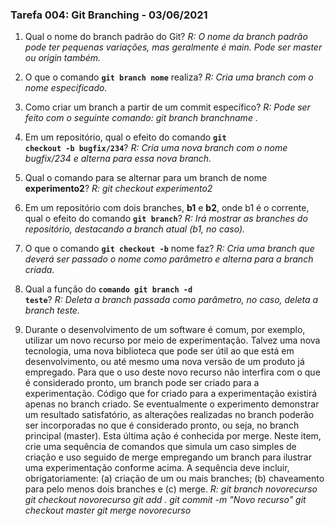 ### Tarefa 004: Git Branching - 03/06/2021

1. Qual o nome do branch padrão do Git?
*R: O nome da branch padrão pode ter pequenas variações, mas geralmente é main. Pode ser master ou origin também.*

2. O que o comando **<code>git branch nome</code>** realiza?
*R: Cria uma branch com o nome especificado.*

3. Como criar um branch a partir de um commit específico?
*R: Pode ser feito com o seguinte comando: git branch branchname <sha1-do-commit>.*

4. Em um repositório, qual o efeito do comando **<code>git checkout -b bugfix/234</code>**?
*R: Cria uma nova branch com o nome bugfix/234 e alterna para essa nova branch.*

5. Qual o comando para se alternar para um branch de nome **experimento2**?
*R: git checkout experimento2*

6. Em um repositório com dois branches, **b1** e **b2**, onde b1 é o corrente, qual o efeito do comando **<code>git branch</code>**?
*R: Irá mostrar as branches do repositório, destacando a branch atual (b1, no caso).*

7. O que o comando **<code>git checkout -b</code>** nome faz?
*R: Cria uma branch que deverá ser passado o nome como parâmetro e alterna para a branch criada.*

8. Qual a função do <code>**comando git branch -d teste</code>**?
*R: Deleta a branch passada como parâmetro, no caso, deleta a branch teste.*

9. Durante o desenvolvimento de um software é comum, por exemplo, utilizar um novo recurso por meio de experimentação. Talvez uma nova tecnologia, uma nova biblioteca que pode ser útil ao que está em desenvolvimento, ou até mesmo uma nova versão de um produto já empregado. Para que o uso deste novo recurso não interfira com o que é considerado pronto, um branch pode ser criado para a experimentação. Código que for criado para a experimentação existirá apenas no branch criado. Se eventualmente o experimento demonstrar um resultado satisfatório, as alterações realizadas no branch poderão ser incorporadas no que é considerado pronto, ou seja, no branch principal (master). Esta última ação é conhecida por merge. Neste item, crie uma sequência de comandos que simula um caso simples de criação e uso seguido de merge empregando um branch para ilustrar uma experimentação conforme acima. A sequência deve incluir, obrigatoriamente: (a) criação de um ou mais branches; (b) chaveamento para pelo menos dois branches e (c) merge.
*R:
git branch novorecurso
git checkout novorecurso
git add .
git commit -m "Novo recurso"
git checkout master
git merge novorecurso*